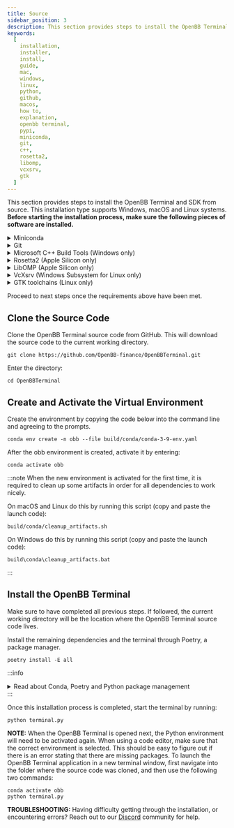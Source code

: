 ```yaml
---
title: Source
sidebar_position: 3
description: This section provides steps to install the OpenBB Terminal from source. This installation type supports Windows, macOS and Linux systems.
keywords:
  [
    installation,
    installer,
    install,
    guide,
    mac,
    windows,
    linux,
    python,
    github,
    macos,
    how to,
    explanation,
    openbb terminal,
    pypi,
    miniconda,
    git,
    c++,
    rosetta2,
    libomp,
    vcxsrv,
    gtk
  ]
---
```


<!-- markdownlint-disable MD012 MD031 MD033 -->

This section provides steps to install the OpenBB Terminal and SDK from source. This installation type supports Windows, macOS and Linux systems. **Before starting the installation process, make sure the following pieces of software are installed.**

<details><summary>Miniconda</summary>
Miniconda is a Python environment and package manager. It is required for installing certain dependencies.

Go [here](https://docs.conda.io/en/latest/miniconda.html#latest-miniconda-installer-links) to find the download for your operating system or use the links below:

- Apple-Silicon Systems: [Miniconda for MacOS](https://repo.anaconda.com/miniconda/Miniconda3-latest-MacOSX-arm64.pkg)
- Intel-based Mac Systems: [Miniconda for MacOS](https://repo.anaconda.com/miniconda/Miniconda3-latest-MacOSX-x86_64.sh)
- Linux and WSL Systems: [Miniconda for Linux](https://repo.anaconda.com/miniconda/Miniconda3-latest-Linux-x86_64.sh)
- Raspberry PI Systems: [Miniconda for Raspberry PI](https://repo.anaconda.com/miniconda/Miniconda3-latest-Linux-aarch64.sh)
- Windows Systems: [Miniconda for Windows](https://repo.anaconda.com/miniconda/Miniconda3-latest-Windows-x86_64.exe)

To verify if Miniconda is installed on the system, open the command line and run the following command:

```shell
conda --version
```

If Miniconda is installed, a version number will be displayed, for example:

```shell
conda 23.1.0
```

</details>

<details><summary>Git</summary>

Check to verify if Git is installed by running the following command:

```shell
git --version
```

Which will print something like this:

```shell
git version 2.31.1
```

If Git is not installed, install it now from `conda` by running:

```shell
conda install git
```

Or follow the instructions [here](https://git-scm.com/book/en/v2/Getting-Started-Installing-Git) to install it.

</details>

<details><summary>Microsoft C++ Build Tools (Windows only)</summary>

Use the instructions [here](https://visualstudio.microsoft.com/visual-cpp-build-tools/) to install or update Microsoft C++ Build Tools.

</details>

<details><summary>Rosetta2 (Apple Silicon only)</summary>

Install Rosetta from the terminal with:
```shell
softwareupdate --install-rosetta
```

</details>

<details><summary>LibOMP (Apple Silicon only)</summary>

Apple Silicon does not ship `libomp` by default. It will need to be installed manually for some features of the ML toolkit to work. The `libomp` library can be installed from [homebrew](https://brew.sh/).

Check if Homebrew is installed by running the following command:

```shell
brew --version
```

If Homebrew is not installed, install it by running:

```shell
/bin/bash -c "$(curl -fsSL https://raw.githubusercontent.com/Homebrew/install/HEAD/install.sh)"
```

Or follow the instructions [here](https://brew.sh/).

To install LibOMP, run the following command:

```shell
brew install libomp
```

</details>

<details><summary>VcXsrv (Windows Subsystem for Linux only)</summary>

Since a WSL installation is headless by default (i.e., there is only access to a terminal running a Linux distribution) there are additional steps required to display visualizations. A more detailed tutorial is found, [here](https://medium.com/@shaoyenyu/make-matplotlib-works-correctly-with-x-server-in-wsl2-9d9928b4e36a).

- Dynamically export the DISPLAY environment variable in WSL2:

```shell
# add to the end of ~/.bashrc file
export DISPLAY=$(cat /etc/resolv.conf | grep nameserver | awk '{print $2}'):0
# source the file
source ~/.bashrc
```

- Download and install [VcXsrv](https://sourceforge.net/projects/vcxsrv/)
- When running the program is important to check "Disable access control"

After this, `VcXsrv` should be running successfully, and the machine is ready to proceed with the terminal installation.

Alternatives to `VcXsrv` include:

- [GWSL](https://opticos.github.io/gwsl/)
- [Xming](https://xming.en.softonic.com/)
- [Wayland](https://wayland.freedesktop.org/docs/html/)

</details>

<details><summary>GTK toolchains (Linux only)</summary>

GTK is a window extension that is used to display interactive charts and tables. The library responsible for interactive charts and tables (`pywry`) requires certain dependencies, based on the Linux distribution, to be installed first.

<details>
<summary>Debian-based / Ubuntu / Mint</summary>

```shell
sudo apt install libwebkit2gtk-4.0-dev
```

</details>

<details>
<summary>Arch Linux / Manjaro</summary>

```shell
sudo pacman -S webkit2gtk
```

</details>

<details>
<summary>Fedora</summary>

```shell
sudo dnf install gtk3-devel webkit2gtk3-devel
```

</details>

</details>

Proceed to next steps once the requirements above have been met.

## Clone the Source Code

Clone the OpenBB Terminal source code from GitHub. This will download the source code to the current working directory.

```console
git clone https://github.com/OpenBB-finance/OpenBBTerminal.git
```

Enter the directory:

```console
cd OpenBBTerminal
```

## Create and Activate the Virtual Environment

Create the environment by copying the code below into the command line and agreeing to the prompts.

```shell
conda env create -n obb --file build/conda/conda-3-9-env.yaml
```

After the obb environment is created, activate it by entering:

```shell
conda activate obb
```

:::note
When the new environment is activated for the first time, it is required to clean up some artifacts in order for all dependencies to work nicely.

On macOS and Linux do this by running this script (copy and paste the launch code):

```shell
build/conda/cleanup_artifacts.sh
```

On Windows do this by running this script (copy and paste the launch code):

```shell
build\conda\cleanup_artifacts.bat
```

:::

## Install the OpenBB Terminal

Make sure to have completed all previous steps. If followed, the current working directory will be the location where the OpenBB Terminal source code lives.

Install the remaining dependencies and the terminal through Poetry, a package manager.

```shell
poetry install -E all
```
:::info
<details><summary>Read about Conda, Poetry and Python package management</summary>

For the best user experience we advise using `conda` and `poetry` for environment setup and dependency management. Conda ships binaries for packages like `numpy` so these dependencies are not built from source locally by `pip`. Poetry solves the dependency tree in a way that the dependencies of dependencies of dependencies use versions that are compatible with each other.

For `Conda` environments, the `build/conda` folder contains multiple `.yaml` configuration files to choose from.

When using other Python distributions we highly recommend a virtual environment like `virtualenv` or `pyenv` for installing the terminal dependency libraries.

For people who prefer using "vanilla" `pip` the requirements files are found in the project root:

- `requirements.txt` list main dependencies
- `requirements-full.txt` list all the dependencies including Machine Learning and Portfolio Optimization libraries and dependencies for developers

They can be installed with `pip`:

```shell
pip install -r requirements.txt
```

The dependency tree is solved by poetry.

Note: The libraries specified in the requirements files have been tested and work for the purpose of this project, however, these may be older versions. Hence, it is recommended for the user to set up a Python virtual environment prior to installing them. This keeps dependencies required by different projects in separate places.

After installing the requirements, install the terminal with:

```shell
pip install .
```

</details>
:::

Once this installation process is completed, start the terminal by running:

```shell
python terminal.py
```

**NOTE:** When the OpenBB Terminal is opened next, the Python environment will need to be activated again. When using a code editor, make sure that the correct environment is selected. This should be easy to figure out if there is an error stating that there are missing packages. To launch the OpenBB Terminal application in a new terminal window, first navigate into the folder where the source code was cloned, and then use the following two commands:

```shell
conda activate obb
python terminal.py
```

**TROUBLESHOOTING:** Having difficulty getting through the installation, or encountering errors? Reach out to our [Discord](https://discord.gg/Up2QGbMKHY) community for help.
